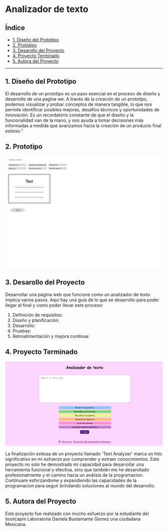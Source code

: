 # Analizador de texto

## Índice

* [1. Diseño del Prototipo](#1-consideraciones-generales)
* [2. Prototipo](#2-preámbulo)
* [3. Desarollo del Proyecto ](#3-resumen-del-proyecto)
* [4. Proyecto Terminado](#4-funcionalidades)
* [5. Autora del Proyecto](#5-boilerplate)
***

## 1. Diseño del Prototipo

 El desarrollo de un prototipo es un paso esencial en el proceso de diseño y desarrollo de una pagina we. A través de la creación de un prototipo, podemos visualizar y probar conceptos de manera tangible, lo que nos permite identificar posibles mejoras, desafíos técnicos y oportunidades de innovación. Es un recordatorio constante de que el diseño y la funcionalidad van de la mano, y nos ayuda a tomar decisiones más informadas a medida que avanzamos hacia la creación de un producto final exitoso."
## 2. Prototipo

![prototipo](https://github.com/Daniipuff/DEV012-text-analyzer/blob/main/Frame%201.png)

## 3. Desarollo del Proyecto 
Desarrollar una página web que funcione como un analizador de texto implica varios pasos. Aquí hay una guía de lo que se desarrollo para poder llegar al final y como poder llevar este proceso:
1. Definición de requisitos:
2. Diseño y planificación:
3. Desarrollo:
4. Pruebas:
5. Retroalimentación y mejora continua:

## 4. Proyecto Terminado
![Proyecto](https://github.com/Daniipuff/DEV012-text-analyzer/blob/main/proeyctofinal.png)

La finalización exitosa de un proyecto llamado 'Text Analyzer' marca un hito significativo en mi esfuerzo por comprender y extraer conocimientos. Este proyecto no solo he demostrado mi capacidad para desarrollar una herramienta funcional y efectiva, sino que también me he desarollado profesionalmente y el camino hacia un análisis de la programacion. Continuare esforzandome y expandiendo las capacidades de la programacion para seguir brindando soluciones al mundo del desarrollo.

## 5. Autora del Proyecto
Este proyecto fue realizado con mucho esfuerzo por la estudiante del bootcapm Laboratoria Daniela Bustamante Gomez una ciudadana Mexicana.